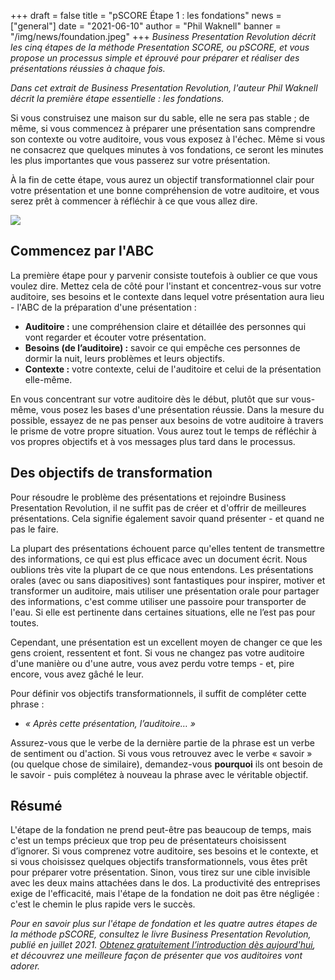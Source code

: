 +++
draft = false
title = "pSCORE Étape 1 : les fondations"
news = ["general"]
date = "2021-06-10"
author = "Phil Waknell"
banner = "/img/news/foundation.jpeg"
+++
*Business Presentation Revolution décrit les cinq étapes de la méthode Presentation SCORE, ou pSCORE, et vous propose un processus simple et éprouvé pour préparer et réaliser des présentations réussies à chaque fois.*

*Dans cet extrait de Business Presentation Revolution, l'auteur Phil Waknell décrit la première étape essentielle : les fondations.*

Si vous construisez une maison sur du sable, elle ne sera pas stable ; de même, si vous commencez à préparer une présentation sans comprendre son contexte ou votre auditoire, vous vous exposez à l'échec. Même si vous ne consacrez que quelques minutes à vos fondations, ce seront les minutes les plus importantes que vous passerez sur votre présentation.

À la fin de cette étape, vous aurez un objectif transformationnel clair pour votre présentation et une bonne compréhension de votre auditoire, et vous serez prêt à commencer à réfléchir à ce que vous allez dire.

![](/img/news/foundation.jpeg)

## Commencez par l'ABC

La première étape pour y parvenir consiste toutefois à oublier ce que vous voulez dire. Mettez cela de côté pour l'instant et concentrez-vous sur votre auditoire, ses besoins et le contexte dans lequel votre présentation aura lieu - l'ABC de la préparation d'une présentation :

* **Auditoire :** une compréhension claire et détaillée des personnes qui vont regarder et écouter votre présentation.
* **Besoins (de l’auditoire) :** savoir ce qui empêche ces personnes de dormir la nuit, leurs problèmes et leurs objectifs.
* **Contexte :** votre contexte, celui de l'auditoire et celui de la présentation elle-même.

En vous concentrant sur votre auditoire dès le début, plutôt que sur vous-même, vous posez les bases d'une présentation réussie. Dans la mesure du possible, essayez de ne pas penser aux besoins de votre auditoire à travers le prisme de votre propre situation. Vous aurez tout le temps de réfléchir à vos propres objectifs et à vos messages plus tard dans le processus.

## Des objectifs de transformation

Pour résoudre le problème des présentations et rejoindre Business Presentation Revolution, il ne suffit pas de créer et d'offrir de meilleures présentations. Cela signifie également savoir quand présenter - et quand ne pas le faire.

La plupart des présentations échouent parce qu'elles tentent de transmettre des informations, ce qui est plus efficace avec un document écrit. Nous oublions très vite la plupart de ce que nous entendons. Les présentations orales (avec ou sans diapositives) sont fantastiques pour inspirer, motiver et transformer un auditoire, mais utiliser une présentation orale pour partager des informations, c'est comme utiliser une passoire pour transporter de l'eau. Si elle est pertinente dans certaines situations, elle ne l’est pas pour toutes.

Cependant, une présentation est un excellent moyen de changer ce que les gens croient, ressentent et font. Si vous ne changez pas votre auditoire d'une manière ou d'une autre, vous avez perdu votre temps - et, pire encore, vous avez gâché le leur.

Pour définir vos objectifs transformationnels, il suffit de compléter cette phrase :

* *« Après cette présentation, l’auditoire… »*

Assurez-vous que le verbe de la dernière partie de la phrase est un verbe de sentiment ou d'action. Si vous vous retrouvez avec le verbe « savoir » (ou quelque chose de similaire), demandez-vous **pourquoi** ils ont besoin de le savoir - puis complétez à nouveau la phrase avec le véritable objectif.

## Résumé

L'étape de la fondation ne prend peut-être pas beaucoup de temps, mais c'est un temps précieux que trop peu de présentateurs choisissent d’ignorer. Si vous comprenez votre auditoire, ses besoins et le contexte, et si vous choisissez quelques objectifs transformationnels, vous êtes prêt pour préparer votre présentation. Sinon, vous tirez sur une cible invisible avec les deux mains attachées dans le dos. La productivité des entreprises exige de l'efficacité, mais l'étape de la fondation ne doit pas être négligée : c'est le chemin le plus rapide vers le succès.

*Pour en savoir plus sur l'étape de fondation et les quatre autres étapes de la méthode pSCORE, consultez le livre Business Presentation Revolution, publié en juillet 2021. [Obtenez gratuitement l’introduction dès aujourd'hui](http://book.businesspresentationrevolution.com), et découvrez une meilleure façon de présenter que vos auditoires vont adorer.*